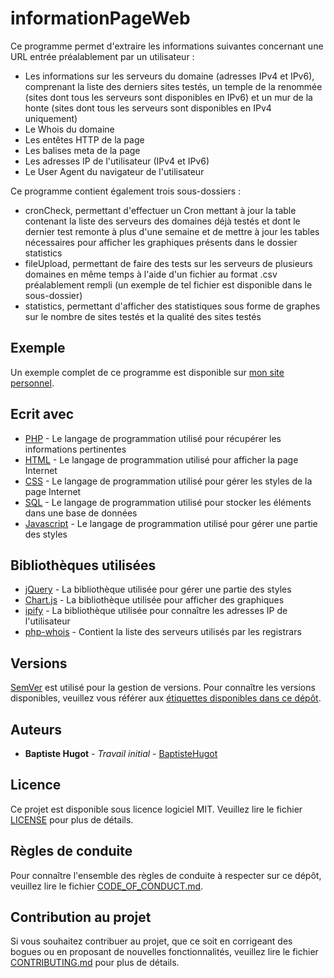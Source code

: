 # informationPageWeb
Ce programme permet d'extraire les informations suivantes concernant une URL entrée préalablement par un utilisateur :
* Les informations sur les serveurs du domaine (adresses IPv4 et IPv6), comprenant la liste des derniers sites testés, un temple de la renommée (sites dont tous les serveurs sont disponibles en IPv6) et un mur de la honte (sites dont tous les serveurs sont disponibles en IPv4 uniquement)
* Le Whois du domaine
* Les entêtes HTTP de la page
* Les balises meta de la page
* Les adresses IP de l'utilisateur (IPv4 et IPv6)
* Le User Agent du navigateur de l'utilisateur

Ce programme contient également trois sous-dossiers :
* cronCheck, permettant d'effectuer un Cron mettant à jour la table contenant la liste des serveurs des domaines déjà testés et dont le dernier test remonte à plus d'une semaine et de mettre à jour les tables nécessaires pour afficher les graphiques présents dans le dossier statistics
* fileUpload, permettant de faire des tests sur les serveurs de plusieurs domaines en même temps à l'aide d'un fichier au format .csv préalablement rempli (un exemple de tel fichier est disponible dans le sous-dossier)
* statistics, permettant d'afficher des statistiques sous forme de graphes sur le nombre de sites testés et la qualité des sites testés

## Exemple
Un exemple complet de ce programme est disponible sur [mon site personnel](https://www.baptistehugot.cf/github/informationPageWeb/index.php).

## Ecrit avec
* [PHP](https://secure.php.net/) - Le langage de programmation utilisé pour récupérer les informations pertinentes
* [HTML](https://www.w3.org/html/) - Le langage de programmation utilisé pour afficher la page Internet
* [CSS](https://www.w3.org/Style/CSS/) - Le langage de programmation utilisé pour gérer les styles de la page Internet
* [SQL](https://www.iso.org/standard/63555.html) - Le langage de programmation utilisé pour stocker les éléments dans une base de données
* [Javascript](https://www.ecma-international.org/publications/standards/Ecma-262.htm) - Le langage de programmation utilisé pour gérer une partie des styles

## Bibliothèques utilisées
* [jQuery](https://jquery.com/) - La bibliothèque utilisée pour gérer une partie des styles
* [Chart.js](https://www.chartjs.org/) - La bibliothèque utilisée pour afficher des graphiques
* [ipify](https://www.ipify.org/) - La bibliothèque utilisée pour connaître les adresses IP de l'utilisateur
* [php-whois](https://github.com/regru/php-whois/blob/master/src/Phois/Whois/whois.servers.json) - Contient la liste des serveurs utilisés par les registrars

## Versions
[SemVer](http://semver.org/) est utilisé pour la gestion de versions. Pour connaître les versions disponibles, veuillez vous référer aux [étiquettes disponibles dans ce dépôt](https://github.com/BaptisteHugot/informationPageWeb/releases/).

## Auteurs
* **Baptiste Hugot** - *Travail initial* - [BaptisteHugot](https://github.com/BaptisteHugot)

## Licence
Ce projet est disponible sous licence logiciel MIT. Veuillez lire le fichier [LICENSE](LICENSE) pour plus de détails.

## Règles de conduite
Pour connaître l'ensemble des règles de conduite à respecter sur ce dépôt, veuillez lire le fichier [CODE_OF_CONDUCT.md](CODE_OF_CONDUCT.md).

## Contribution au projet
Si vous souhaitez contribuer au projet, que ce soit en corrigeant des bogues ou en proposant de nouvelles fonctionnalités, veuillez lire le fichier [CONTRIBUTING.md](CONTRIBUTING.md) pour plus de détails.
